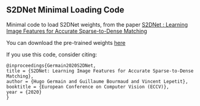 ## S2DNet Minimal Loading Code

Minimal code to load S2DNet weights, from the paper [S2DNet : Learning Image Features for Accurate Sparse-to-Dense Matching
](https://arxiv.org/abs/2004.01673)

You can download the pre-trained weights [here](https://www.dropbox.com/s/hnv51iwu4hn82rj/s2dnet_weights.pth?dl=0)

If you use this code, consider citing:

```
@inproceedings{Germain2020S2DNet,
title = {S2DNet: Learning Image Features for Accurate Sparse-to-Dense Matching},
author = {Hugo Germain and Guillaume Bourmaud and Vincent Lepetit},
booktitle = {European Conference on Computer Vision (ECCV)},
year = {2020}
}
```
